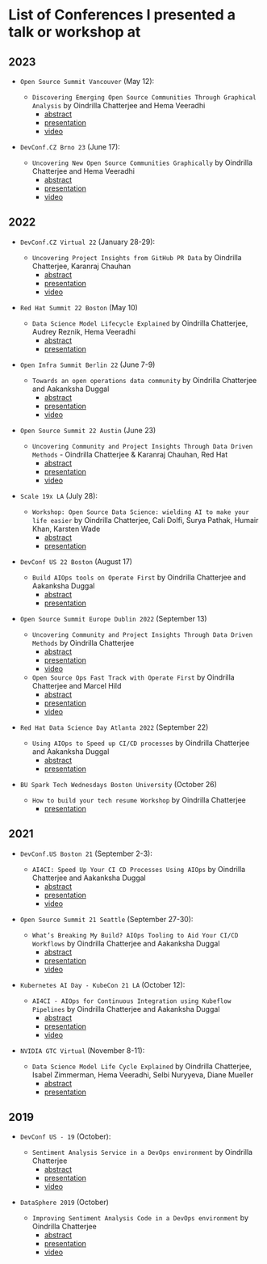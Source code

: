 # List of Conferences I presented a talk or workshop at

## 2023

- `Open Source Summit Vancouver` (May 12):
    - `Discovering Emerging Open Source Communities Through Graphical Analysis` by Oindrilla Chatterjee and Hema Veeradhi
        - [abstract](./talks/2023/OSSNA/Abstract.md)
        - [presentation](./talks/2023/OSSNA/discovering_emerging_oss_communities.pdf)
        - [video](https://youtu.be/iLG8ZtRCjio?si=n8pgt-3qtvH8Emgq)

- `DevConf.CZ Brno 23` (June 17):
    - `Uncovering New Open Source Communities Graphically` by Oindrilla Chatterjee and Hema Veeradhi
        - [abstract](./talks/2023/DevConfCZ/Abstract.md)
        - [presentation](./talks/2023/DevConfCZ/NetworkAnalysisforOpenSourceCommunities.pdf)
        - [video](https://youtu.be/iLG8ZtRCjio?si=2Ec5Sn1RmKwE6uKq)

## 2022

- `DevConf.CZ Virtual 22` (January 28-29):
    - `Uncovering Project Insights from GitHub PR Data` by Oindrilla Chatterjee, Karanraj Chauhan
        - [abstract](./talks/2022/DevConfCZ/Abstract.md)
        - [presentation](https://slides.com/chauhankaranraj/unconvering-insights-from-your-github)
        - [video](https://youtu.be/bg-fZ7KGsbw)

- `Red Hat Summit 22 Boston` (May 10)
    - `Data Science Model Lifecycle Explained` by Oindrilla Chatterjee, Audrey Reznik, Hema Veeradhi
        - [abstract](./talks/2022/RedHatSummit/Abstract.md)
        - [presentation](./talks/2022/RedHatSummit/Summit_2022_Data_Science_Model_Lifecycle_Explained.pdf)

- `Open Infra Summit Berlin 22` (June 7-9)
    - `Towards an open operations data community` by Oindrilla Chatterjee and Aakanksha Duggal
        - [abstract](./talks/2022/OpenInfraSummit/Abstract.md)
        - [presentation](./talks/2022/OpenInfraSummit/AI4CI_Towards_an_Open_Operations_Data_Community.pdf)
        - [video](https://youtu.be/leos1Q6BoDA?si=uewJ2ILdY9lP37pi&t=11)
        
- `Open Source Summit 22 Austin` (June 23)
    - `Uncovering Community and Project Insights Through Data Driven Methods` - Oindrilla Chatterjee & Karanraj Chauhan, Red Hat
        - [abstract](./talks/2022/OSSNA/Abstract.md)
        - [presentation](https://slides.com/chauhankaranraj/unconvering-insights-from-your-github)
        - [video](https://youtu.be/06Q6xt1JZKY?si=mqIaEdfM2cXnYpo1)

- `Scale 19x LA` (July 28):
    - `Workshop: Open Source Data Science: wielding AI to make your life easier` by Oindrilla Chatterjee, Cali Dolfi, Surya Pathak, Humair Khan, Karsten Wade
        - [abstract](./talks/2022/Scale/Abstract.md)
        - [presentation](./talks/2022/Scale/Workshop_build_AIOps_tools_using_Operate_First.pdf)
      
- `DevConf US 22 Boston` (August 17)
    - `Build AIOps tools on Operate First` by Oindrilla Chatterjee and Aakanksha Duggal
        - [abstract](./talks/2022/DevConfUS/Abstract.md)
        - [presentation](./talks/2022/DevConfUS/Workshop_build_AIOps_tools_using_Operate_First.pdf)

-  `Open Source Summit Europe Dublin 2022` (September 13)
    - `Uncovering Community and Project Insights Through Data Driven Methods` by Oindrilla Chatterjee
        - [abstract](./talks/2022/OSSEU/Abstract1.md)
        - [presentation](./talks/2022/OSSEU/UncoveringProjectandCommunityInsightsUsingDataDrivenMethods.pdf)
        - [video](https://youtu.be/V0AbQpAmN6w?si=WpKPIKj-v1whnGxC)
    - `Open Source Ops Fast Track with Operate First` by Oindrilla Chatterjee and Marcel Hild
        - [abstract](./talks/2022/OSSEU/Abstract2.md)
        - [presentation](./talks/2022/OSSEU/OpenSourceFastTrackwithOperateFirst.pdf)
        - [video](https://youtu.be/qGXUtetVIjw?si=rNCNt8DnCd1HdF52)

-  `Red Hat Data Science Day Atlanta 2022` (September 22)
    -  `Using AIOps to Speed up CI/CD processes` by Oindrilla Chatterjee and Aakanksha Duggal
        -  [abstract](./talks/2022/RHAIDay/Abstract.md)
        -  [presentation](./talks/2022/RHAIDay/AI4CI-DataScienceDay.pdf)
    
-  `BU Spark Tech Wednesdays Boston University` (October 26)
    - `How to build your tech resume Workshop` by Oindrilla Chatterjee
        - [presentation](./talks/2022/BUSpark/SparkResumeTechTalk.pdf)


## 2021

- `DevConf.US Boston 21` (September 2-3):
    - `AI4CI: Speed Up Your CI CD Processes Using AIOps` by Oindrilla Chatterjee and Aakanksha Duggal
        - [abstract](./talks/2021/DevConfUS/Abstract.md)
        - [presentation](./talks/2021/DevConfUS/DevConf.US-AI4CI_Oindrilla_Aakanksha.pdf)
        - [video](https://www.youtube.com/watch?v=Zc25N1np59I)

- `Open Source Summit 21 Seattle` (September 27-30):
    - `What’s Breaking My Build? AIOps Tooling to Aid Your CI/CD Workflows` by Oindrilla Chatterjee and Aakanksha Duggal
        - [abstract](./talks/2021/OSSNA/Abstract.md)
        - [presentation](./talks/2021/OSSNA/Open-Source-Summit-AI4CI.pdf)
        - [video](https://www.youtube.com/watch?v=_RNCn-7oUjI)

- `Kubernetes AI Day - KubeCon 21 LA` (October 12):
    - `AI4CI - AIOps for Continuous Integration using Kubeflow Pipelines` by Oindrilla Chatterjee and Aakanksha Duggal
        - [abstract](./talks/2021/KubeCon/Abstract.md)
        - [presentation](./talks/2021/KubeCon/Kubernetes-AI-Day-AI4CI.pdf)
        - [video](https://youtu.be/0-_RDgSGbe4)
     
- `NVIDIA GTC Virtual` (November 8-11):
   - `Data Science Model Life Cycle Explained` by Oindrilla Chatterjee, Isabel Zimmerman, Hema Veeradhi, Selbi Nuryyeva, Diane Mueller
        - [abstract](./talks/2021/NVIDIAGTC/Abstract.md)
        - [presentation](./talks/2021/NVIDIAGTC/NVIDIA_GTC_Slides.pdf)


## 2019

- `DevConf US - 19` (October):
    - `Sentiment Analysis Service in a DevOps environment` by Oindrilla Chatterjee
        - [abstract](./talks/2019/DevConfUS/Abstract.md)
        - [presentation](./talks/2019/DevConfUS/Sentiment_Analysis.pdf)
        - [video](https://youtu.be/2QJ367chSS0?si=pVvzIZlHbJi7drl9)
     
- `DataSphere 2019` (October)
    - `Improving Sentiment Analysis Code in a DevOps environment` by Oindrilla Chatterjee
        - [abstract](./talks/2019/DataSphere/Abstract.md)
        - [presentation](./talks/2019/DataSphere/SentimentAnalysis.pdf)
        - [video](https://youtu.be/4tvPR_13WuU?si=QYndKROypW2KhMSH)
